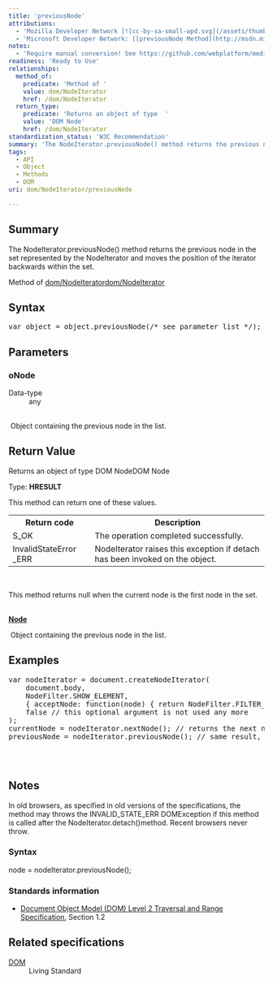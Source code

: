 ```yaml
---
title: 'previousNode'
attributions:
  - 'Mozilla Developer Network [![cc-by-sa-small-wpd.svg](/assets/thumb/8/8c/cc-by-sa-small-wpd.svg/120px-cc-by-sa-small-wpd.svg.png)](http://creativecommons.org/licenses/by-sa/3.0/us/): [[NodeIterator.previousNode](https://developer.mozilla.org/en-US/docs/Web/API/NodeIterator.previousNode) Article]'
  - 'Microsoft Developer Network: [[previousNode Method](http://msdn.microsoft.com/en-us/library/ie/ff975284(v=vs.85).aspx) Article]'
notes:
  - 'Require manual conversion! See https://github.com/webplatform/mediawiki-conversion/issues/24'
readiness: 'Ready to Use'
relationships:
  method_of:
    predicate: 'Method of '
    value: dom/NodeIterator
    href: /dom/NodeIterator
  return_type:
    predicate: 'Returns an object of type  '
    value: 'DOM Node'
    href: /dom/NodeIterator
standardization_status: 'W3C Recommendation'
summary: 'The NodeIterator.previousNode() method returns the previous node in the set represented by the NodeIterator and moves the position of the iterator backwards within the set.'
tags:
  - API
  - Object
  - Methods
  - DOM
uri: dom/NodeIterator/previousNode

---
```

<p>
</p>
<h2>Summary</h2>
<p>
The NodeIterator.previousNode() method returns the previous node in the set represented by the NodeIterator and moves the position of the iterator backwards within the set.</p><p>Method of <a href="/dom/NodeIterator">dom/NodeIterator</a><a href="/dom/NodeIterator">dom/NodeIterator</a>
</p>
<h2>Syntax</h2>
<pre class="js">
var object = object.previousNode(/* see parameter list */);
</pre>
<h2>Parameters</h2>
<h3>oNode</h3>
<dl><dt> Data-type</dt>
<dd> any</dd></dl><p><br/>
 Object containing the previous node in the list.
</p>
<h2>Return Value</h2>
<p>Returns an object of type  DOM NodeDOM Node
</p><p>Type: <b>HRESULT</b>
</p><p>This method can return one of these values.
</p>
<table class="wikitable"><tr><th>Return code
</th>
<th>Description
</th></tr><tr><td>S_OK
</td>
<td>The operation completed successfully.
</td></tr><tr><td>InvalidStateError _ERR
</td>
<td>NodeIterator raises this exception if detach has been invoked on the object.
</td></tr></table><p> 
</p><p>This method returns null when the current node is the first node in the set.
</p><p><br/><a href="/dom/Node"><b>Node</b></a>
</p><p> Object containing the previous node in the list.
</p>
<h2>Examples</h2>
<div class="example">
<pre class="js">
var nodeIterator = document.createNodeIterator(
    document.body,
    NodeFilter.SHOW_ELEMENT,
    { acceptNode: function(node) { return NodeFilter.FILTER_ACCEPT; } },
    false // this optional argument is not used any more
);
currentNode = nodeIterator.nextNode(); // returns the next node
previousNode = nodeIterator.previousNode(); // same result, since we backtracked to the previous nod

</pre>
<p><br/></p>
</div>
<h2>Notes</h2>
<p>In old browsers, as specified in old versions of the specifications, the method may throws the INVALID_STATE_ERR DOMException if this method is called after the NodeIterator.detach()method. Recent browsers never throw.
</p>
<h3>Syntax</h3>
<p>node = nodeIterator.previousNode();
</p>
<h3>Standards information</h3>
<ul><li><a rel="nofollow" class="external text" href="http://go.microsoft.com/fwlink/p/?linkid=182712">Document Object Model (DOM) Level 2 Traversal and Range Specification</a>, Section 1.2</li></ul><h2>Related specifications</h2>

<dl><dt><a rel="nofollow" class="external text" href="http://dom.spec.whatwg.org/#dom-nodeiterator-previousnode">DOM</a></dt>
  <dd>Living Standard</dd>
</dl>
